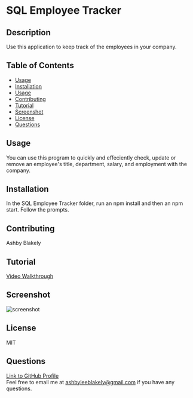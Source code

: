 # SQL Employee Tracker
    
## Description
Use this application to keep track of the employees in your company.

## Table of Contents
- [Usage](#Usage)
- [Installation](#Installation)
- [Usage](#Usage)
- [Contributing](#Contributing)
- [Tutorial](#Tutorial)
- [Screenshot](#Screenshot)
- [License](#License)
- [Questions](#Questions)

## Usage
You can use this program to quickly and effeciently check, update or remove an employee's title, department, salary, and employment with the company. 

## Installation
In the SQL Employee Tracker folder, run an npm install and then an npm start. Follow the prompts. 

## Contributing 
Ashby Blakely 

## Tutorial
[Video Walkthrough]()

## Screenshot
![screenshot]()

## License
MIT

## Questions
[Link to GitHub Profile](https://github.com/AshbyLB)<br/>
Feel free to email me at ashbyleeblakely@gmail.com if you have any questions.

